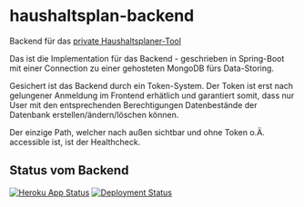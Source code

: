

# haushaltsplan-backend
Backend für das [private Haushaltsplaner-Tool](https://github.com/janetschel/haushaltsplan)

Das ist die Implementation für das Backend - geschrieben in Spring-Boot mit einer Connection zu einer gehosteten MongoDB fürs Data-Storing.

Gesichert ist das Backend durch ein Token-System. Der Token ist erst nach gelungener Anmeldung im Frontend erhätlich und garantiert somit, dass nur User mit den entsprechenden Berechtigungen Datenbestände der Datenbank erstellen/ändern/löschen können.

Der einzige Path, welcher nach außen sichtbar und ohne Token o.Ä. accessible ist, ist der Healthcheck.

## Status vom Backend

[![Heroku App Status](http://heroku-shields.herokuapp.com/haushaltsplan)](https://haushaltsplan-backend.herokuapp.com/healthcheck)
[![Deployment Status](https://img.shields.io/github/deployments/janetschel/haushaltsplan-backend/haushaltsplan-backend?label=state%20of%20deployment)](https://haushaltsplan-backend.herokuapp.com/healthcheck)


